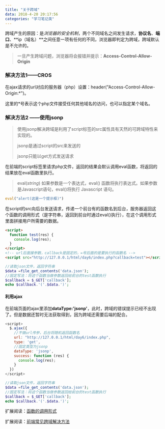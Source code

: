 ```yaml
---
title: "关于跨域"
data: 2018-4-20 20:17:56
categories: "学习笔记类"
---
```


​	跨域产生的原因：是*浏览器的安全机制*，两个不同域名之间发生请求，**协议名**、**端口**、**ip（域名）**之间任意一项有任何的不同，浏览器即判定为跨域，跨域默认是不允许的。

> 一旦产生跨域问题，浏览器将会报错并提示：**Access-Control-Allow-Origin**

<!--more-->

### 解决方法1——CROS

​	在ajax请求的url对应的服务器（php）设置：header("Access-Control-Allow-Origin:*")。

这里的*号表示这个php文件接受任何其他域名的访问，也可以指定某个域名。

### 解决方法2 ——使用jsonp

> 使用jsonp解决跨域是利用了script标签的src属性具有天然的可跨域特性来实现的。
>
> jsonp是通过script的src来发送的
>
> jsonp只能以get方式发送请求

​	在前端的script标签里请求php文件，返回的结果会默认调用eval函数，将返回的结果放在eval函数里执行。

> eval(*string*)	如果参数是一个表达式，eval() 函数将执行表达式。如果参数是Javascript语句，eval()将执行 Javascript 语句。

```javascript
eval("alert(这是一个提示框)")
```

​	在script的src向后台发送请求，传递一个前台有的函数名到后台，服务器返回这个函数的调用形式（是字符串，返回到前台时通过eval()执行），在这个调用形式里面拼接用户所需要的数据。

```html
<script>
  function test(res) {
    console.log(res);
  }
</script>
<!-- url后面接参数，callback是固定的，=号后面的是要执行的函数名 -->
<script src="http://127.0.0.1/html/day6/index.php?callback=test"></script>
```

```php
//读取json文件，返回字符串
$data =file_get_contents('data.json');
//固定写法：将这个函数当做参数返回给前台的test函数执行
$callback = $_GET['callback'];
echo $callback.'('.$data.')';
```



#### 利用ajax

​	在前端页面的ajax里添加**dataType:'jsonp'**，此时，跨域的错误提示已经不出现了。但是数据还暂时无法获取得到，因为跨域还需要后端的配合。

```javascript
<script>
  $.ajax({
    //不做url传参，后台将随机返回函数名
    url: "http://127.0.0.1/html/day6/index.php",
    type: 'get',
    //固定类型为jsonp
    dataType: 'jsonp',
    success: function (res) {
      console.log(res);
    }
  })
</script>
```

```php
//读取json文件，返回字符串
$data =file_get_contents('data.json');
//固定写法：将这个函数当做参数返回给前台的test函数执行
$callback = $_GET['callback'];
echo $callback.'('.$data.')';
```



扩展阅读：[函数的调用形式](https://blog.csdn.net/qq_16415157/article/details/53033953) 

扩展阅读：[前端常见跨域解决方法](https://www.cnblogs.com/roam/p/7520433.html) 

